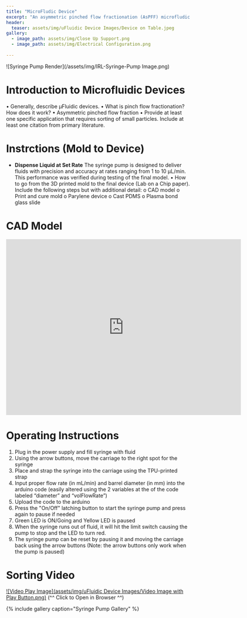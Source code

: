 ```yaml
---
title: "MicroFludic Device"
excerpt: "An asymmetric pinched flow fractionation (AsPFF) microfludic sorting device."
header:
  teaser: assets/img/uFluidic Device Images/Device on Table.jpeg
gallery:
  - image_path: assets/img/Close Up Support.png
  - image_path: assets/img/Electrical Configuration.png
   
---
```


![Syringe Pump Render](/assets/img/IRL-Syringe-Pump Image.png)

# Introduction to Microfluidic Devices

• Generally, describe μFluidic devices.
• What is pinch flow fractionation? How does it work?
• Asymmetric pinched flow fraction
• Provide at least one specific application that requires sorting of small particles. Include
at least one citation from primary literature. 

# Instrctions (Mold to Device)

* **Dispense Liquid at Set Rate** The syringe pump is designed to deliver fluids with precision and accuracy at rates ranging from 1 to 10 µL/min. This performance was verified during testing of the final model.
• How to go from the 3D printed mold to the final device (Lab on a Chip paper). Include
the following steps but with additional detail:
o CAD model
o Print and cure mold
o Parylene device
o Cast PDMS
o Plasma bond glass slide



# CAD Model
<iframe src="https://vanderbilt643.autodesk360.com/shares/public/SH286ddQT78850c0d8a4cb5f7ec64d6b820e?mode=embed" width="640" height="480" allowfullscreen="true" webkitallowfullscreen="true" mozallowfullscreen="true"  frameborder="0"></iframe>

# Operating Instructions

1. Plug in the power supply and fill syringe with fluid
2. Using the arrow buttons, move the carriage to the right spot for the syringe
3. Place and strap the syringe into the carriage using the TPU-printed strap
4. Input proper flow rate (in mL/min) and barrel diameter (in mm) into the arduino code (easily altered using the 2 variables at the of the code labeled “diameter” and “volFlowRate”)
5. Upload the code to the arduino
6. Press the "On/Off" latching button to start the syringe pump and press again to pause if needed
7. Green LED is ON/Going and Yellow LED is paused
8. When the syringe runs out of fluid, it will hit the limit switch causing the pump to stop and the LED to turn red.
9. The syringe pump can be reset by pausing it and moving the carriage back using the arrow buttons (Note: the arrow buttons only work when the pump is paused)

# Sorting Video
[![Video Play Image](assets/img/uFluidic Device Images/Video Image with Play Button.png)](https://www.youtube.com/watch?v=dTI9CPz5Ph0)
(^^ Click to Open in Browser ^^)


{% include gallery caption="Syringe Pump Gallery" %}
